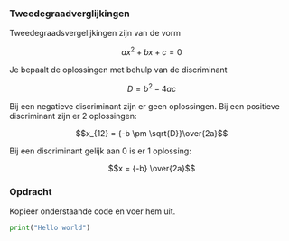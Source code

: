 ### Tweedegraadverglijkingen

Tweedegraadsvergelijkingen zijn van de vorm

$$ax^2+bx+c=0$$

Je bepaalt de oplossingen met behulp van de discriminant

$$D = b^2 - 4ac$$

Bij een negatieve discriminant zijn er geen oplossingen.
Bij een positieve discriminant zijn er 2 oplossingen:

$$x_{12} = {-b \pm \sqrt{D}}\over{2a}$$

Bij een discriminant gelijk aan 0 is er 1 oplossing:

$$x  =  {-b} \over{2a}$$


### Opdracht
Kopieer onderstaande code en voer hem uit.

```python
print("Hello world")
```
